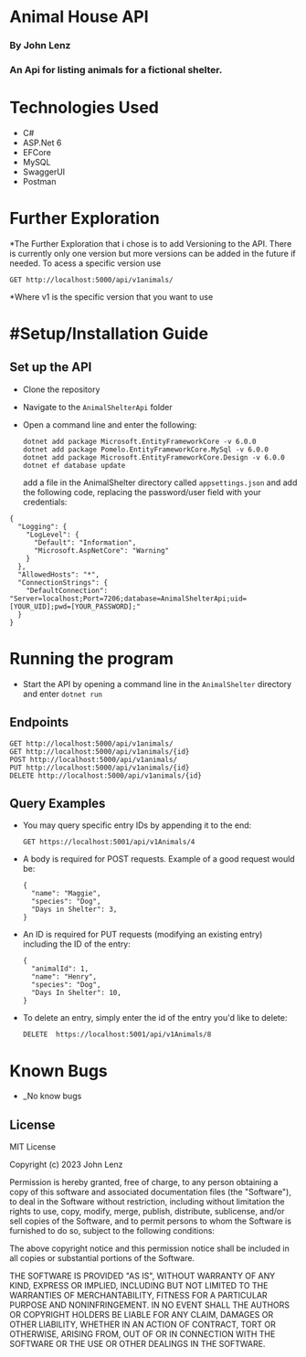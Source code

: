 # Animal House API
### By John Lenz

### An Api for listing animals for a fictional shelter.

# Technologies Used

   * C#
   * ASP.Net 6
   * EFCore
   * MySQL
   * SwaggerUI
   * Postman

# Further Exploration
*The Further Exploration that i chose is to add Versioning to the API. There is currently only one version but more versions can be added in the future if needed. To acess a specific version use
```
GET http://localhost:5000/api/v1animals/
```
*Where v1 is the specific version that you want to use
# #Setup/Installation Guide
 
## Set up the API
* Clone the repository 
* Navigate to the `AnimalShelterApi` folder
* Open a command line and enter the following:
  ```
  dotnet add package Microsoft.EntityFrameworkCore -v 6.0.0
  dotnet add package Pomelo.EntityFrameworkCore.MySql -v 6.0.0
  dotnet add package Microsoft.EntityFrameworkCore.Design -v 6.0.0
  dotnet ef database update
  ```

  add a file in the AnimalShelter directory called `appsettings.json` and add the following code, replacing the password/user field with your credentials:
```
{
  "Logging": {
    "LogLevel": {
      "Default": "Information",
      "Microsoft.AspNetCore": "Warning"
    }
  },
  "AllowedHosts": "*",
  "ConnectionStrings": {
    "DefaultConnection": "Server=localhost;Port=7206;database=AnimalShelterApi;uid=[YOUR_UID];pwd=[YOUR_PASSWORD];"
  }
}
```
# Running the program
* Start the API by opening a command line in the `AnimalShelter` directory and enter `dotnet run`

## Endpoints
```
GET http://localhost:5000/api/v1animals/
GET http://localhost:5000/api/v1animals/{id}
POST http://localhost:5000/api/v1animals/
PUT http://localhost:5000/api/v1animals/{id}
DELETE http://localhost:5000/api/v1animals/{id}
```

## Query Examples
  
  * You may query specific entry IDs by appending it to the end:
      ```
      GET https://localhost:5001/api/v1Animals/4
      ```

  * A body is required for POST requests. Example of a good request would be:
      ```
      { 
        "name": "Maggie",
        "species": "Dog",
        "Days in Shelter": 3,
      }
      ```
  * An ID is required for PUT requests (modifying an existing entry) including the ID of the entry:
      ```
      {
        "animalId": 1,
        "name": "Henry",
        "species": "Dog",
        "Days In Shelter": 10,
      }
      ```
  * To delete an entry, simply enter the id of the entry you'd like to delete:
      ```
      DELETE  https://localhost:5001/api/v1Animals/8

 # Known Bugs

- _No know bugs


## License

MIT License

Copyright (c) 2023 John Lenz

Permission is hereby granted, free of charge, to any person obtaining a copy of this software and associated documentation files (the "Software"), to deal in the Software without restriction, including without limitation the rights to use, copy, modify, merge, publish, distribute, sublicense, and/or sell copies of the Software, and to permit persons to whom the Software is furnished to do so, subject to the following conditions:

The above copyright notice and this permission notice shall be included in all copies or substantial portions of the Software.

THE SOFTWARE IS PROVIDED "AS IS", WITHOUT WARRANTY OF ANY KIND, EXPRESS OR IMPLIED, INCLUDING BUT NOT LIMITED TO THE WARRANTIES OF MERCHANTABILITY, FITNESS FOR A PARTICULAR PURPOSE AND NONINFRINGEMENT. IN NO EVENT SHALL THE AUTHORS OR COPYRIGHT HOLDERS BE LIABLE FOR ANY CLAIM, DAMAGES OR OTHER LIABILITY, WHETHER IN AN ACTION OF CONTRACT, TORT OR OTHERWISE, ARISING FROM, OUT OF OR IN CONNECTION WITH THE SOFTWARE OR THE USE OR OTHER DEALINGS IN THE SOFTWARE.  